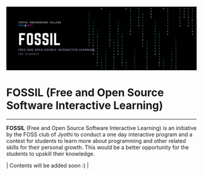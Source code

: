 ![FOSSIL Banner](https://github.com/FOSS-JECC/FOSSIL/blob/main/img/FOSSIL-banner.gif)


# **FOSSIL** (Free and Open Source Software Interactive Learning) 

---                             

**FOSSIL** (Free and Open Source Software Interactive Learning) is an initiative by the FOSS club of Jyothi to conduct a one day interactive program and a contest for students to learn more about programming and other related skills for their personal growth.  This would be a better opportunity for the students to upskill their knowledge.  

| Contents will be added soon :) | 

